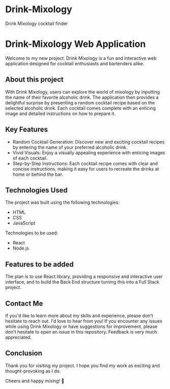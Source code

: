 # Drink-Mixology
Drink Mixology cocktail finder


# Drink-Mixology Web Application
Welcome to my new project. Drink Mixology is a fun and interactive web application designed for cocktail enthusiasts and bartenders alike.


## About this project
With Drink Mixology, users can explore the world of mixology by inputting the name of their favorite alcoholic drink. The application then provides a delightful surprise by presenting a random cocktail recipe based on the selected alcoholic drink. Each cocktail comes complete with an enticing image and detailed instructions on how to prepare it.


## Key Features
- Random Cocktail Generation: Discover new and exciting cocktail recipes by entering the name of your preferred alcoholic drink.
- Vivid Visuals: Enjoy a visually appealing experience with enticing images of each cocktail.
- Step-by-Step Instructions: Each cocktail recipe comes with clear and concise instructions, making it easy for users to recreate the drinks at home or behind the bar.


## Technologies Used
The project was built using the following technologies:
- HTML
- CSS
- JavaScript

Technologies to be used:
- React
- Node.js


## Features to be added
The plan is to use React library, providing a responsive and interactive user interface, and to build the Back End structure turning this into a Full Stack project.


## Contact Me
If you'd like to learn more about my skills and experience, please don't hesitate to reach out. I'd love to hear from you!
If you encounter any issues while using Drink Mixology or have suggestions for improvement, please don't hesitate to open an issue in this repository. Feedback is very much appreciated.


## Conclusion
Thank you for visiting my project. I hope you find my work as exciting and thought-provoking as I do.

Cheers and happy mixing! 🍹